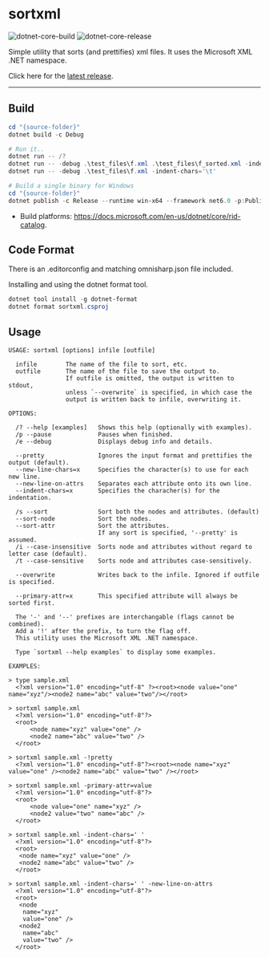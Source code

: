 ﻿# sortxml

![dotnet-core-build](https://github.com/kodybrown/sortxml/workflows/dotnet-core-build/badge.svg)
![dotnet-core-release](https://github.com/kodybrown/sortxml/workflows/dotnet-core-release/badge.svg)

Simple utility that sorts (and prettifies) xml files. It uses the Microsoft XML .NET namespace.

Click here for the [latest release](https://github.com/kodybrown/sortxml/releases/latest/).

---

## Build

```powershell
cd "{source-folder}"
dotnet build -c Debug

# Run it..
dotnet run -- /?
dotnet run -- -debug .\test_files\f.xml .\test_files\f_sorted.xml -indent-chars='\t'
dotnet run -- -debug .\test_files\f.xml -indent-chars='\t'

# Build a single binary for Windows
cd "{source-folder}"
dotnet publish -c Release --runtime win-x64 --framework net6.0 -p:PublishSingleFile=true -p:PublishTrimmed=true --self-contained=true
```

- Build platforms: https://docs.microsoft.com/en-us/dotnet/core/rid-catalog.

## Code Format

There is an .editorconfig and matching omnisharp.json file included.

Installing and using the dotnet format tool.

```powershell
dotnet tool install -g dotnet-format
dotnet format sortxml.csproj
```

## Usage

```text
USAGE: sortxml [options] infile [outfile]

  infile        The name of the file to sort, etc.
  outfile       The name of the file to save the output to.
                If outfile is omitted, the output is written to stdout,
                unless `--overwrite` is specified, in which case the
                output is written back to infile, overwriting it.

OPTIONS:

  /? --help [examples]   Shows this help (optionally with examples).
  /p --pause             Pauses when finished.
  /e --debug             Displays debug info and details.

  --pretty               Ignores the input format and prettifies the output (default).
  --new-line-chars=x     Specifies the character(s) to use for each new line.
  --new-line-on-attrs    Separates each attribute onto its own line.
  --indent-chars=x       Specifies the characher(s) for the indentation.

  /s --sort              Sort both the nodes and attributes. (default)
  --sort-node            Sort the nodes.
  --sort-attr            Sort the attributes.
                         If any sort is specified, '--pretty' is assumed.
  /i --case-insensitive  Sorts node and attributes without regard to letter case (default).
  /t --case-sensitive    Sorts node and attributes case-sensitively.

  --overwrite            Writes back to the infile. Ignored if outfile is specified.

  --primary-attr=x       This specified attribute will always be sorted first.

  The '-' and '--' prefixes are interchangable (flags cannot be combined).
  Add a '!' after the prefix, to turn the flag off.
  This utility uses the Microsoft XML .NET namespace.

  Type `sortxml --help examples` to display some examples.

EXAMPLES:

> type sample.xml
  <?xml version="1.0" encoding="utf-8" ?><root><node value="one" name="xyz"/><node2 name="abc" value="two"/></root>

> sortxml sample.xml
  <?xml version="1.0" encoding="utf-8"?>
  <root>
      <node name="xyz" value="one" />
      <node2 name="abc" value="two" />
  </root>

> sortxml sample.xml -!pretty
  <?xml version="1.0" encoding="utf-8"?><root><node name="xyz" value="one" /><node2 name="abc" value="two" /></root>

> sortxml sample.xml -primary-attr=value
  <?xml version="1.0" encoding="utf-8"?>
  <root>
      <node value="one" name="xyz" />
      <node2 value="two" name="abc" />
  </root>

> sortxml sample.xml -indent-chars=' '
  <?xml version="1.0" encoding="utf-8"?>
  <root>
   <node name="xyz" value="one" />
   <node2 name="abc" value="two" />
  </root>

> sortxml sample.xml -indent-chars=' ' -new-line-on-attrs
  <?xml version="1.0" encoding="utf-8"?>
  <root>
   <node
    name="xyz"
    value="one" />
   <node2
    name="abc"
    value="two" />
  </root>
```
